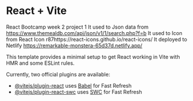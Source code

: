 # React + Vite
React Bootcamp week 2 project 1
It used to Json data from https://www.themealdb.com/api/json/v1/1/search.php?f=b
It used to Icon from React Icon r87https://react-icons.github.io/react-icons/
It deployed to Netlify https://remarkable-monstera-65d37d.netlify.app/



This template provides a minimal setup to get React working in Vite with HMR and some ESLint rules.

Currently, two official plugins are available:

- [@vitejs/plugin-react](https://github.com/vitejs/vite-plugin-react/blob/main/packages/plugin-react/README.md) uses [Babel](https://babeljs.io/) for Fast Refresh
- [@vitejs/plugin-react-swc](https://github.com/vitejs/vite-plugin-react-swc) uses [SWC](https://swc.rs/) for Fast Refresh
